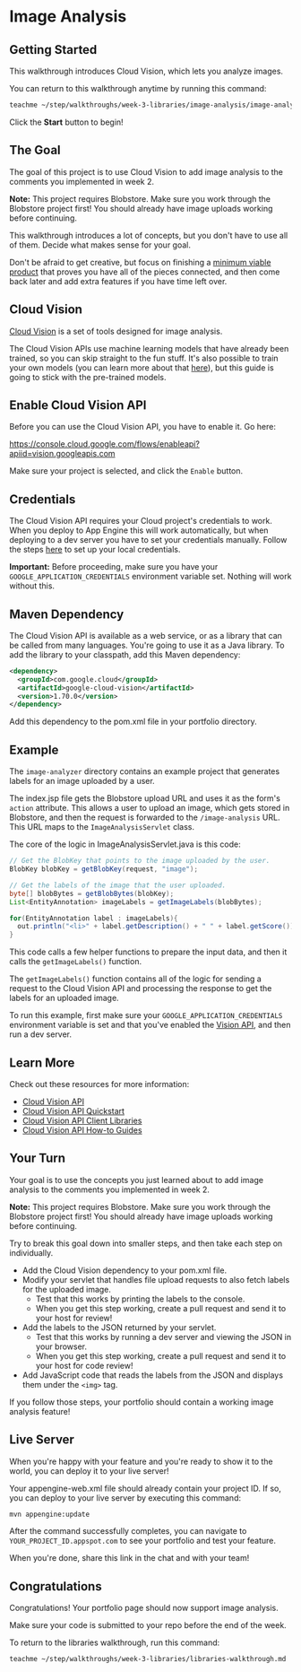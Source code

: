# Image Analysis

## Getting Started

This walkthrough introduces Cloud Vision, which lets you analyze images.

You can return to this walkthrough anytime by running this command:

```bash
teachme ~/step/walkthroughs/week-3-libraries/image-analysis/image-analysis-walkthrough.md
```

Click the **Start** button to begin!

## The Goal

The goal of this project is to use Cloud Vision to add image analysis to the
comments you implemented in week 2.

**Note:** This project requires Blobstore. Make sure you work through the
Blobstore project first! You should already have image uploads working before
continuing.

This walkthrough introduces a lot of concepts, but you don't have to use all of
them. Decide what makes sense for your goal.

Don't be afraid to get creative, but focus on finishing a
[minimum viable product](https://en.wikipedia.org/wiki/Minimum_viable_product)
that proves you have all of the pieces connected, and then come back later and
add extra features if you have time left over.

## Cloud Vision

[Cloud Vision](https://cloud.google.com/vision/) is a set of tools designed for
image analysis.

The Cloud Vision APIs use machine learning models that have already been
trained, so you can skip straight to the fun stuff. It's also possible to train
your own models (you can learn more about that
[here](https://cloud.google.com/automl/)), but this guide is going to stick with
the pre-trained models.

## Enable Cloud Vision API

Before you can use the Cloud Vision API, you have to enable it. Go here:

<https://console.cloud.google.com/flows/enableapi?apiid=vision.googleapis.com>

Make sure your project is selected, and click the `Enable` button.

## Credentials

The Cloud Vision API requires your Cloud project's credentials to work. When you
deploy to App Engine this will work automatically, but when deploying to a dev
server you have to set your credentials manually. Follow the steps
[here](https://cloud.google.com/docs/authentication/getting-started) to set up
your local credentials.

**Important:** Before proceeding, make sure you have your
`GOOGLE_APPLICATION_CREDENTIALS` environment variable set. Nothing will work
without this.

## Maven Dependency

The Cloud Vision API is available as a web service, or as a library that can be
called from many languages. You're going to use it as a Java library. To add the
library to your classpath, add this Maven dependency:

```xml
<dependency>
  <groupId>com.google.cloud</groupId>
  <artifactId>google-cloud-vision</artifactId>
  <version>1.70.0</version>
</dependency>
```

Add this dependency to the
<walkthrough-editor-open-file
    filePath="step/portfolio/pom.xml">
  pom.xml
</walkthrough-editor-open-file>
file in your portfolio directory.

## Example

The `image-analyzer` directory contains an example project that generates labels
for an image uploaded by a user.

The
<walkthrough-editor-open-file
    filePath="step/walkthroughs/week-3-libraries/image-analysis/examples/image-analyzer/src/main/webapp/index.jsp">
  index.jsp
</walkthrough-editor-open-file>
file gets the Blobstore upload URL and uses it as the form's `action`
attribute. This allows a user to upload an image, which gets stored in
Blobstore, and then the request is forwarded to the `/image-analysis` URL. This
URL maps to the `ImageAnalysisServlet` class.

The core of the logic in
<walkthrough-editor-open-file
    filePath="step/walkthroughs/week-3-libraries/image-analysis/examples/image-analyzer/src/main/java/com/google/sps/servlets/ImageAnalysisServlet.java">
  ImageAnalysisServlet.java
</walkthrough-editor-open-file>
is this code:

```java
// Get the BlobKey that points to the image uploaded by the user.
BlobKey blobKey = getBlobKey(request, "image");

// Get the labels of the image that the user uploaded.
byte[] blobBytes = getBlobBytes(blobKey);
List<EntityAnnotation> imageLabels = getImageLabels(blobBytes);

for(EntityAnnotation label : imageLabels){
  out.println("<li>" + label.getDescription() + " " + label.getScore());
}
```

This code calls a few helper functions to prepare the input data, and then it
calls the `getImageLabels()` function.

The `getImageLabels()` function contains all of the logic for sending a request
to the Cloud Vision API and processing the response to get the labels for an
uploaded image.

To run this example, first make sure your `GOOGLE_APPLICATION_CREDENTIALS`
environment variable is set and that you've enabled the
[Vision API](https://console.cloud.google.com/flows/enableapi?apiid=vision.googleapis.com),
and then run a dev server.

## Learn More

Check out these resources for more information:

-   [Cloud Vision API](https://cloud.google.com/vision/)
-   [Cloud Vision API Quickstart](https://cloud.google.com/vision/docs/quickstart-client-libraries#client-libraries-install-java)
-   [Cloud Vision API Client Libraries](https://cloud.google.com/vision/docs/libraries)
-   [Cloud Vision API How-to Guides](https://cloud.google.com/vision/docs/how-to)

## Your Turn

Your goal is to use the concepts you just learned about to add image analysis to
the comments you implemented in week 2.

**Note:** This project requires Blobstore. Make sure you work through the
Blobstore project first! You should already have image uploads working before
continuing.

Try to break this goal down into smaller steps, and then take each step on
individually.

-   Add the Cloud Vision dependency to your
    <walkthrough-editor-open-file
        filePath="step/portfolio/pom.xml">
      pom.xml
    </walkthrough-editor-open-file>
    file.
-   Modify your servlet that handles file upload requests to also fetch labels
    for the uploaded image.
    -   Test that this works by printing the labels to the console.
    -   When you get this step working, create a pull request and send it to
        your host for review!
-   Add the labels to the JSON returned by your servlet.
    -   Test that this works by running a dev server and viewing the JSON in your
        browser.
    -   When you get this step working, create a pull request and send it to
        your host for code review!
-   Add JavaScript code that reads the labels from the JSON and displays them
    under the `<img>` tag.

If you follow those steps, your portfolio should contain a working image
analysis feature!

## Live Server

When you're happy with your feature and you're ready to show it to the world,
you can deploy it to your live server!

Your
<walkthrough-editor-open-file
    filePath="step/portfolio/src/main/webapp/WEB-INF/appengine-web.xml">
  appengine-web.xml
</walkthrough-editor-open-file>
file should already contain your project ID. If so, you can deploy to your live
server by executing this command:

```bash
mvn appengine:update
```

After the command successfully completes, you can navigate to
`YOUR_PROJECT_ID.appspot.com` to see your portfolio and test your feature.

When you're done, share this link in the chat and with your team!

## Congratulations

<walkthrough-conclusion-trophy></walkthrough-conclusion-trophy>

Congratulations! Your portfolio page should now support image analysis.

Make sure your code is submitted to your repo before the end of the week.

To return to the libraries walkthrough, run this command:

```bash
teachme ~/step/walkthroughs/week-3-libraries/libraries-walkthrough.md
```